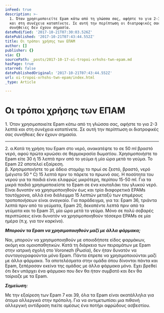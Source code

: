 ```yaml
---
inFeed: true
description: >-
  1. Όταν χρησιμοποιείτε Epam κάτω από τη γλώσσα σας, αφήστε το για 2-3 λεπτά
  και στη συνέχεια καταπίνετε. Σε αυτή την περίπτωση οι διατροφικές σας
  συνήθειες δεν έχουν σημασία.
dateModified: '2017-10-21T07:30:03.526Z'
datePublished: '2017-10-21T07:43:44.552Z'
title: Οι τρόποι χρήσης των ΕΠΑΜ
author: []
publisher: {}
via: {}
sourcePath: _posts/2017-10-17-oi-tropoi-xrhshs-twn-epam.md
hasPage: true
starred: false
datePublishedOriginal: '2017-10-21T07:43:44.552Z'
url: oi-tropoi-xrhshs-twn-epam/index.html
_type: Article

---
```

# Οι τρόποι χρήσης των ΕΠΑΜ

1\. Όταν χρησιμοποιείτε Epam κάτω από τη γλώσσα σας, αφήστε το για 2-3 λεπτά και στη συνέχεια καταπίνετε. Σε αυτή την περίπτωση οι διατροφικές σας συνήθειες δεν έχουν σημασία.

---

2\. α.Κατά τη χρήση του Epam στο νερό, ανακατέψτε το σε 50 ml βραστό νερό, αφού πρώτα κρυώσει σε θερμοκρασία δωματίου. Χρησιμοποιήστε το Epam είτε 30 ή 15 λεπτά πριν από το γεύμα ή μία ώρα μετά το γεύμα. Το Epam 22 αποτελεί εξαίρεση.   
β. Χρησιμοποιήστε το με άδειο στομάχι το πρωί σε ζεστό, βραστό, νερό (μέγιστο 50 ° C) 15 λεπτά πριν το πάρετε το πρωινό σας. Η ποσότητα του νερού για τα παιδιά είναι ελαφρώς μικρότερη, περίπου 15-50 ml. Για τα μικρά παιδιά χρησιμοποιείστε το Epam σε ένα κουταλάκι του γλυκού νερό. Είναι δυνατόν να χρησιμοποιηθούν έως και τρία διαφορετικά EPAMs ταυτόχρονα, αλλά ένα διάλειμμα 15 λεπτών μεταξύ των επιμέρους τροποποιήσεων είναι αναγκαίο. Για παράδειγμα, για τα: Epam 36, τριάντα λεπτά πριν από τα γεύματα, Epam 20, δεκαπέντε λεπτά πριν από τα γεύματα και το Epam 31, μία ώρα μετά το γεύμα. Μόνο σε πολύ σοβαρές περιπτώσεις είναι δυνατόν να χρησιμοποιηθούν τέσσερα EPAMs σε μία ημέρα (π.χ. για τον καρκίνο).

_**Μπορούν τα Epam να χρησιμοποιηθούν μαζί με άλλα φάρμακα;**_

Ναι, μπορούν να χρησιμοποιηθούν με οποιοδήποτε είδος φαρμάκων, ακόμη και ομοιοπαθητικών. Κατά τη διάρκεια των πειραμάτων με Epam στην ιατρική σχολή στο Voronezh (Ρωσία), δεν ήταν δυνατόν να συνταγογραφούνται μόνο Epam. Πάντα έπρεπε να χρησιμοποιούνται μαζί με άλλα φάρμακα. Τα αποτελέσματα στην ομάδα όπου δίνονται πάντα και Epam, ξεπέρασαν εκείνα της ομάδας με άλλα φάρμακα μόνο. Εχει βρεθεί ότι δεν υπάρχει ένα φάρμακο που δεν θα ήταν συμβατό και δεν θα ταίριαζε με τα Epam.

_**Σημείωση:**_

Με την εξαίρεση των Epam 7 και 39, όλα τα Epam είναι ακατάλληλα για άτομα αλλεργικά στην πρόπολη. Για να αντιμετωπίσει μια πιθανή αλλεργική αντίδραση πιείτε αμέσως ένα ποτήρι αφρώδους ασβεστίου.